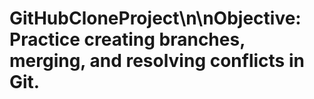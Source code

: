 # GitHubCloneProject\n\nObjective: Practice creating branches, merging, and resolving conflicts in Git.
